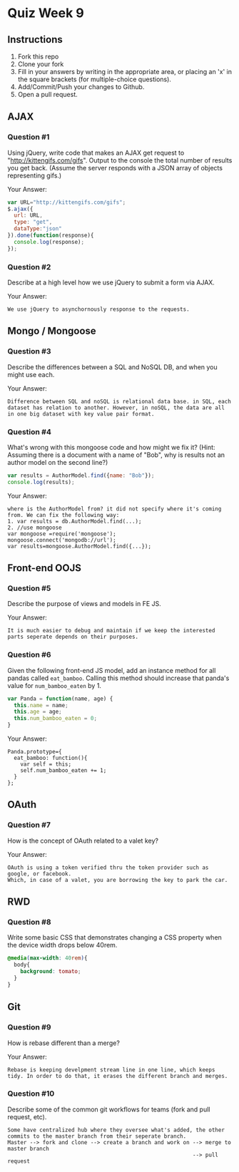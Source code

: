 # Quiz Week 9

## Instructions

1. Fork this repo
2. Clone your fork
3. Fill in your answers by writing in the appropriate area, or placing an 'x' in
the square brackets (for multiple-choice questions).
4. Add/Commit/Push your changes to Github.
5. Open a pull request.

## AJAX

### Question #1

Using jQuery, write code that makes an AJAX get request to "http://kittengifs.com/gifs". Output to the console the total number of results you get back. (Assume the server responds with a JSON array of objects representing gifs.)

Your Answer:
```js
var URL="http://kittengifs.com/gifs";
$.ajax({
  url: URL,
  type: "get",
  dataType:"json"
}).done(function(response){
  console.log(response);
});
```

### Question #2

Describe at a high level how we use jQuery to submit a form via AJAX.

Your Answer:
```text
We use jQuery to asynchornously response to the requests.
```


## Mongo / Mongoose

### Question #3

Describe the differences between a SQL and NoSQL DB, and when you might use each.

Your Answer:
```text
Difference between SQL and noSQL is relational data base. in SQL, each dataset has relation to another. However, in noSQL, the data are all in one big dataset with key value pair format.
```


### Question #4

What's wrong with this mongoose code and how might we fix it?
(Hint: Assuming there is a document with a name of "Bob", why is results not an author model on the second line?)

```js
var results = AuthorModel.find({name: "Bob"});
console.log(results);
```

Your Answer:
```text
where is the AuthorModel from? it did not specify where it's coming from. We can fix the following way:
1. var results = db.AuthorModel.find(...);
2. //use mongoose
var mongoose =require('mongoose');
mongoose.connect('mongodb://url');
var results=mongoose.AuthorModel.find({...});
```

## Front-end OOJS

### Question #5

Describe the purpose of views and models in FE JS.

Your Answer:
```text
It is much easier to debug and maintain if we keep the interested parts seperate depends on their purposes.
```

### Question #6

Given the following front-end JS model, add an instance method for all pandas called `eat_bamboo`. Calling this method should increase that panda's value for `num_bamboo_eaten` by 1.

```js
var Panda = function(name, age) {
  this.name = name;
  this.age = age;
  this.num_bamboo_eaten = 0;
}
```

Your Answer:
```text
Panda.prototype={
  eat_bamboo: function(){
    var self = this;
    self.num_bamboo_eaten += 1;
  }
};
```


## OAuth

### Question #7

How is the concept of OAuth related to a valet key?

Your Answer:
```text
OAuth is using a token verified thru the token provider such as google, or facebook.
Which, in case of a valet, you are borrowing the key to park the car.
```


## RWD

### Question #8

Write some basic CSS that demonstrates changing a CSS property when the device width drops below 40rem.

```css
@media(max-width: 40rem){
  body{
    background: tomato;
  }
}
```

## Git

### Question #9

How is rebase different than a merge?

Your Answer:
```text
Rebase is keeping develpment stream line in one line, which keeps tidy. In order to do that, it erases the different branch and merges.
```

### Question #10

Describe some of the common git workflows for teams (fork and pull request, etc).

```text
Some have centralized hub where they oversee what's added, the other commits to the master branch from their seperate branch.
Master --> fork and clone --> create a branch and work on --> merge to master branch
                                                          --> pull request
```
